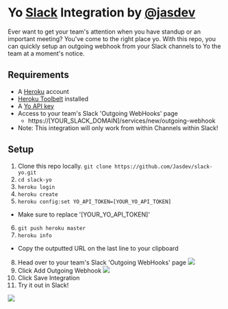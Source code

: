 # Yo [Slack](https://slack.com/) Integration by [@jasdev](https://twitter.com/jasdev)

Ever want to get your team's attention when you have standup or an important meeting? You've come to the right place yo. With this repo, you can quickly setup an outgoing webhook from your Slack channels to Yo the team at a moment's notice.

## Requirements

- A [Heroku](http://heroku.com/) account
- [Heroku Toolbelt](https://toolbelt.heroku.com/) installed
- A [Yo API key](http://yoapi.justyo.co/)
- Access to your team's Slack 'Outgoing WebHooks' page
	- https://[YOUR_SLACK_DOMAIN]/services/new/outgoing-webhook
- Note: This integration will only work from within Channels within Slack!

## Setup

1. Clone this repo locally. `git clone https://github.com/Jasdev/slack-yo.git`
2. `cd slack-yo`
3. `heroku login`
4. `heroku create`
5. `heroku config:set YO_API_TOKEN=[YOUR_YO_API_TOKEN]`
  * Make sure to replace '[YOUR_YO_API_TOKEN]'
6. `git push heroku master`
7. `heroku info`
  * Copy the outputted URL on the last line to your clipboard
8. Head over to your team's Slack 'Outgoing WebHooks' page
![](http://i.imgur.com/50jJYUs.png)
9. Click Add Outgoing Webhook
![](http://i.imgur.com/6G9Lsve.png)
10. Click Save Integration
11. Try it out in Slack!

![](http://i.imgur.com/snMdCT4.png)